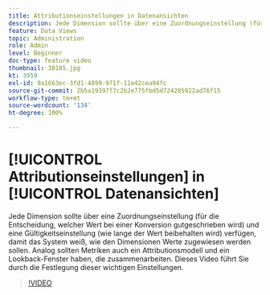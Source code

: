```yaml
---
title: Attributionseinstellungen in Datenansichten
description: Jede Dimension sollte über eine Zuordnungseinstellung (für die Entscheidung, welcher Wert bei einer Konversion gutgeschrieben wird) und eine Gültigkeitseinstellung (wie lange der Wert beibehalten wird) verfügen, damit das System weiß, wie den Dimensionen Werte zugewiesen werden sollen. Analog sollten Metriken auch ein Attributionsmodell und ein Lookback-Fenster haben, die zusammenarbeiten. Dieses Video führt Sie durch die Festlegung dieser wichtigen Einstellungen.
feature: Data Views
topic: Administration
role: Admin
level: Beginner
doc-type: feature video
thumbnail: 30185.jpg
kt: 3959
exl-id: 9a1663ec-3fd1-4899-971f-11e42cea94fc
source-git-commit: 2b5a19397f7c2b2e775fbd5d724205922ad76f15
workflow-type: tm+mt
source-wordcount: '134'
ht-degree: 100%

---
```


# [!UICONTROL Attributionseinstellungen] in [!UICONTROL Datenansichten]

Jede Dimension sollte über eine Zuordnungseinstellung (für die Entscheidung, welcher Wert bei einer Konversion gutgeschrieben wird) und eine Gültigkeitseinstellung (wie lange der Wert beibehalten wird) verfügen, damit das System weiß, wie den Dimensionen Werte zugewiesen werden sollen. Analog sollten Metriken auch ein Attributionsmodell und ein Lookback-Fenster haben, die zusammenarbeiten. Dieses Video führt Sie durch die Festlegung dieser wichtigen Einstellungen.

>[!VIDEO](https://video.tv.adobe.com/v/30185/?quality=12&enable10seconds=on&speedcontrol=on)
